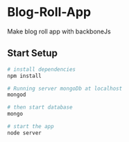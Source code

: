 # Blog-Roll-App
Make blog roll app with backboneJs

## Start Setup

``` bash
# install dependencies
npm install

# Running server mongoDb at localhost
mongod

# then start database
mongo

# start the app
node server
```
